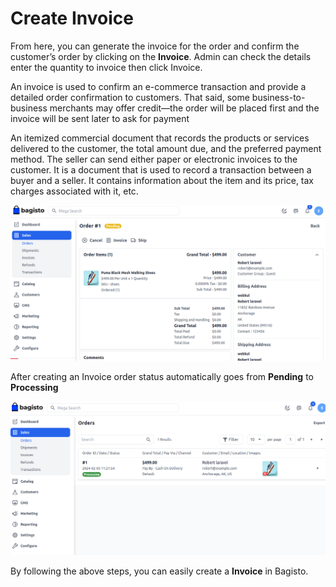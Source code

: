 # Create Invoice

From here, you can generate the invoice for the order and confirm the customer’s order by clicking on the **Invoice**. Admin can check the details enter the quantity to invoice then click Invoice.

An invoice is used to confirm an e-commerce transaction and provide a detailed order confirmation to customers. That said, some business-to-business merchants may offer credit—the order will be placed first and the invoice will be sent later to ask for payment

An itemized commercial document that records the products or services delivered to the customer, the total amount due, and the preferred payment method. The seller can send either paper or electronic invoices to the customer. It is a document that is used to record a transaction between a buyer and a seller. It contains information about the item and its price, tax charges associated with it, etc.

 ![Invoice](../../assets/2.3.0/images/orders/invoice.png)

 After creating an Invoice order status automatically goes from **Pending** to **Processing**

  ![Invoice Submit](../../assets/2.3.0/images/orders/invoiceSubmit.png)

By following the above steps, you can easily create a **Invoice** in Bagisto.